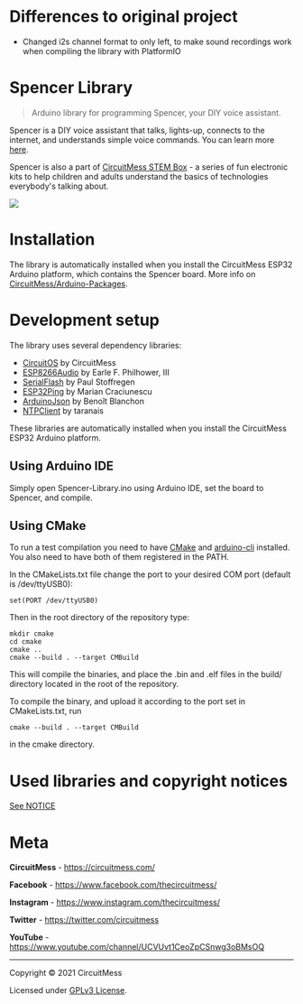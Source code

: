 # Differences to original project
- Changed i2s channel format to only left, to make sound recordings work when compiling the library with PlatformIO


# Spencer Library
> Arduino library for programming Spencer, your DIY voice assistant.


Spencer is a DIY voice assistant that talks, lights-up, connects to the internet, and understands simple voice commands. You can learn more [here](https://circuitmess.com/spencer/).

Spencer is also a part of [CircuitMess STEM Box](https://igg.me/at/stem-box/x#/) - a series of fun electronic kits to help children and adults understand the basics of technologies everybody's talking about.


![](https://circuitmess.com/wp-content/uploads/2020/11/spencer-page-1.jpg)

# Installation

The library is automatically installed when you install the CircuitMess ESP32 Arduino platform, which contains the Spencer board. More info on [CircuitMess/Arduino-Packages](https://github.com/CircuitMess/Arduino-Packages).

# Development setup

The library uses several dependency libraries:
- [CircuitOS](https://github.com/CircuitMess/CircuitOS) by CircuitMess
- [ESP8266Audio](https://github.com/earlephilhower/ESP8266Audio) by Earle F. Philhower, III
- [SerialFlash](https://github.com/PaulStoffregen/SerialFlash) by Paul Stoffregen
- [ESP32Ping](https://github.com/marian-craciunescu/ESP32Ping) by Marian Craciunescu
- [ArduinoJson](https://github.com/bblanchon/ArduinoJson) by Benoît Blanchon
- [NTPClient](https://github.com/taranais/NTPClient) by taranais

These libraries are automatically installed when you install the CircuitMess ESP32 Arduino platform.

## Using Arduino IDE

Simply open Spencer-Library.ino using Arduino IDE, set the board to Spencer, and compile.

## Using CMake

To run a test compilation you need to have [CMake](https://cmake.org/) and [arduino-cli](https://github.com/arduino/arduino-cli)  installed. You also need to have both of them registered in the PATH.

In the CMakeLists.txt file change the port to your desired COM port (default is /dev/ttyUSB0):
```
set(PORT /dev/ttyUSB0)
```
Then in the root directory of the repository type:
```
mkdir cmake
cd cmake
cmake ..
cmake --build . --target CMBuild
```
This will compile the binaries, and place the .bin and .elf files in the build/ directory located in the root of the repository.

To compile the binary, and upload it according to the port set in CMakeLists.txt, run

```cmake --build . --target CMBuild```

in the cmake directory.
# Used libraries and copyright notices
[See NOTICE](https://github.com/CircuitMess/Spencer-Library/blob/master/NOTICE.md)

# Meta


**CircuitMess**  - https://circuitmess.com/

**Facebook** - https://www.facebook.com/thecircuitmess/

**Instagram** - https://www.instagram.com/thecircuitmess/

**Twitter** - https://twitter.com/circuitmess 

**YouTube** - https://www.youtube.com/channel/UCVUvt1CeoZpCSnwg3oBMsOQ

----
Copyright © 2021 CircuitMess

Licensed under [GPLv3 License](https://www.gnu.org/licenses/gpl-3.0.html).
